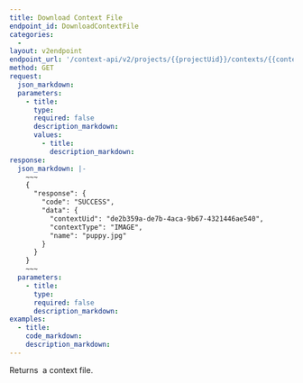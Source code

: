 ```yaml
---
title: Download Context File
endpoint_id: DownloadContextFile
categories:
  -
layout: v2endpoint
endpoint_url: '/context-api/v2/projects/{{projectUid}}/contexts/{{contextUid}}/content'
method: GET
request:
  json_markdown:
  parameters:
    - title:
      type:
      required: false
      description_markdown:
      values:
        - title:
          description_markdown:
response:
  json_markdown: |-
    ~~~
    {
      "response": {
        "code": "SUCCESS",
        "data": {
          "contextUid": "de2b359a-de7b-4aca-9b67-4321446ae540",
          "contextType": "IMAGE",
          "name": "puppy.jpg"
        }
      }
    }
    ~~~
  parameters:
    - title:
      type:
      required: false
      description_markdown:
examples:
  - title:
    code_markdown:
    description_markdown:
---
```



Returns &nbsp;a context file.